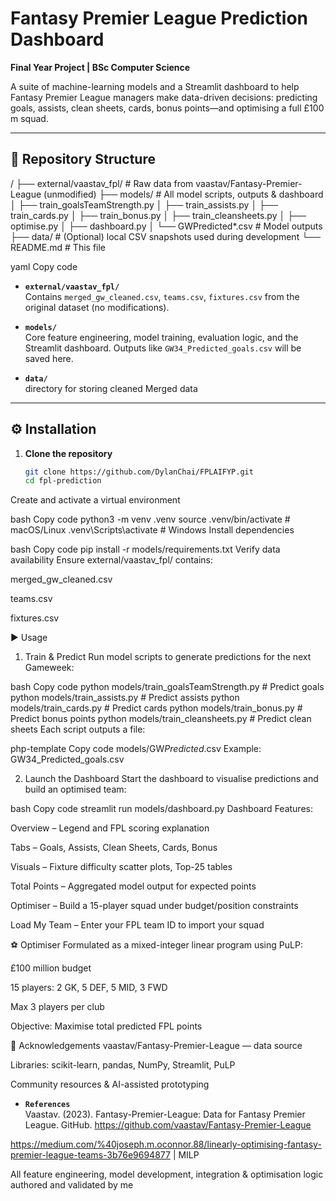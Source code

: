 # Fantasy Premier League Prediction Dashboard  
**Final Year Project | BSc Computer Science**

A suite of machine-learning models and a Streamlit dashboard to help Fantasy Premier League managers make data-driven decisions: predicting goals, assists, clean sheets, cards, bonus points—and optimising a full £100 m squad.

---

## 📂 Repository Structure

/ ├── external/vaastav_fpl/ # Raw data from vaastav/Fantasy-Premier-League (unmodified) ├── models/ # All model scripts, outputs & dashboard │ ├── train_goalsTeamStrength.py │ ├── train_assists.py │ ├── train_cards.py │ ├── train_bonus.py │ ├── train_cleansheets.py │ ├── optimise.py │ ├── dashboard.py │ └── GW<nn>Predicted*.csv # Model outputs ├── data/ # (Optional) local CSV snapshots used during development └── README.md # This file

yaml
Copy code

- **`external/vaastav_fpl/`**  
  Contains `merged_gw_cleaned.csv`, `teams.csv`, `fixtures.csv` from the original dataset (no modifications).

- **`models/`**  
  Core feature engineering, model training, evaluation logic, and the Streamlit dashboard. Outputs like `GW34_Predicted_goals.csv` will be saved here.

- **`data/`**  
  directory for storing cleaned Merged data

---

## ⚙️ Installation

1. **Clone the repository**
   ```bash
   git clone https://github.com/DylanChai/FPLAIFYP.git
   cd fpl-prediction
Create and activate a virtual environment

bash
Copy code
python3 -m venv .venv
source .venv/bin/activate       # macOS/Linux
.venv\Scripts\activate          # Windows
Install dependencies

bash
Copy code
pip install -r models/requirements.txt
Verify data availability
Ensure external/vaastav_fpl/ contains:

merged_gw_cleaned.csv

teams.csv

fixtures.csv

▶️ Usage
1. Train & Predict
Run model scripts to generate predictions for the next Gameweek:

bash
Copy code
python models/train_goalsTeamStrength.py     # Predict goals
python models/train_assists.py               # Predict assists
python models/train_cards.py                 # Predict cards
python models/train_bonus.py                 # Predict bonus points
python models/train_cleansheets.py           # Predict clean sheets
Each script outputs a file:

php-template
Copy code
models/GW<nn>_Predicted_<model>.csv
Example: GW34_Predicted_goals.csv

2. Launch the Dashboard
Start the dashboard to visualise predictions and build an optimised team:

bash
Copy code
streamlit run models/dashboard.py
Dashboard Features:

Overview – Legend and FPL scoring explanation

Tabs – Goals, Assists, Clean Sheets, Cards, Bonus

Visuals – Fixture difficulty scatter plots, Top-25 tables

Total Points – Aggregated model output for expected points

Optimiser – Build a 15-player squad under budget/position constraints

Load My Team – Enter your FPL team ID to import your squad

⚽ Optimiser
Formulated as a mixed-integer linear program using PuLP:

£100 million budget

15 players: 2 GK, 5 DEF, 5 MID, 3 FWD

Max 3 players per club

Objective: Maximise total predicted FPL points

📖 Acknowledgements
vaastav/Fantasy-Premier-League — data source

Libraries: scikit-learn, pandas, NumPy, Streamlit, PuLP

Community resources & AI-assisted prototyping

- **`References`**  
Vaastav. (2023). Fantasy-Premier-League: Data for Fantasy Premier League. GitHub. https://github.com/vaastav/Fantasy-Premier-League

https://medium.com/%40joseph.m.oconnor.88/linearly-optimising-fantasy-premier-league-teams-3b76e9694877 | MILP 

All feature engineering, model development, integration & optimisation logic authored and validated by me

